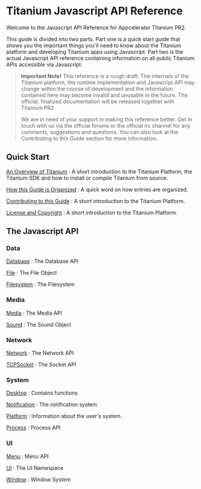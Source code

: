 Titanium Javascript API Reference
=================================

Welcome to the Javascript API Reference for Appcelerator Titanium PR2.

This guide is divided into two parts. Part one is a quick start guide that shows you the important things you'll need to know about the Titanium platform and developing Titanium apps using Javascript. Part two is the actual Javascript API reference containing information on all public Titanium APIs accessible via Javascript.

> **Important Note!** This reference is a rough draft. The internals of the Titanium platform, the runtime implementation and Javascript API may change within the course of development and the information contained here may become invalid and unusable in the future. The official, finalized documentation will be released together with Titanium PR2.
> 
> We are in need of your support in making this reference better. Get in touch with us via the official forums or the official irc channel for any comments, suggestions and questions. You can also look at the Contributing to this Guide section for more information.

Quick Start
-----------

[An Overview of Titanium][Titanium]
: A short introduction to the Titanium Platform, the Titanium SDK and how to install or compile Titanium from source.

[How this Guide is Organized][Organization]
: A quick word on how entries are organized.

[Contributing to this Guide][Contributing]
: A short introduction to the Titanium Platform.

[License and Copyright][License]
: A short introduction to the Titanium Platform.

The Javascript API
------------------

### Data

[Database][Database]
: The Database API

[File][File]
: The File Object

[Filesystem][Filesystem]
: The Filesystem

### Media

[Media][Media]
: The Media API

[Sound][Sound]
: The Sound Object

### Network

[Network][Network]
: The Network API

[TCPSocket][TCPSocket]
: The Socket API

### System

[Desktop][Desktop]
: Contains functions

[Notification][Notification]
: The notification system

[Platform][Platform]
: Information about the user's system.

[Process][Process]
: Process API

### UI

[Menu][Menu]
: Menu API

[UI][UI]
: The UI Namespace

[Window][Window]
: Window System



[Titanium]: /Overview/Titanium
[Organization]: /Overview/Organization
[Contributing]: /Overview/Contributing
[License]: /Overview/Licens

[Database]: /Data/Database
[File]: /Data/File
[Filesystem]: /Data/Filesystem

[Media]: /Media/Media
[Sound]: /Media/Sound

[Network]: /Network/Network
[TCPSocket]: /Network/TCPSocket

[Desktop]: /System/Desktop
[Notification]: /System/Notification
[Platform]: /System/Platform
[Process]: /System/Process

[UI]: /UI/UI
[Menu]: /UI/Menu
[Window]: /UI/Window